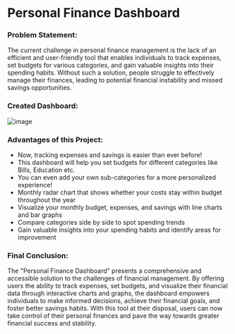 # Personal Finance Dashboard

### Problem Statement:
The current challenge in personal finance management is the lack of an efficient and user-friendly tool that enables individuals to track expenses, set budgets for various categories, and gain valuable insights into their spending habits. Without such a solution, people struggle to effectively manage their finances, leading to potential financial instability and missed savings opportunities.

### Created Dashboard:
![image](https://github.com/Mcraze/Personal-Finance-Dashboard/assets/84672998/0b65acec-be91-4b26-98d1-6a3f6374e170)

### Advantages of this Project:
- Now, tracking expenses and savings is easier than ever before!
- This dashboard will help you set budgets for different categories like Bills, Education etc.
- You can even add your own sub-categories for a more personalized experience!
- Monthly radar chart that shows whether your costs stay within budget throughout the year
- Visualize your monthly budget, expenses, and savings with line charts and bar graphs
- Compare categories side by side to spot spending trends
- Gain valuable insights into your spending habits and identify areas for improvement

### Final Conclusion:
The "Personal Finance Dashboard" presents a comprehensive and accessible solution to the challenges of financial management. By offering users the ability to track expenses, set budgets, and visualize their financial data through interactive charts and graphs, the dashboard empowers individuals to make informed decisions, achieve their financial goals, and foster better savings habits. With this tool at their disposal, users can now take control of their personal finances and pave the way towards greater financial success and stability.
